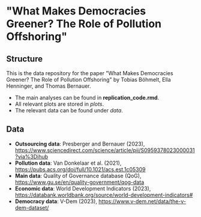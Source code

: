 # "What Makes Democracies Greener? The Role of Pollution Offshoring" 

## Structure

This is the data repository for the paper "What Makes Democracies Greener? The Role of Pollution Offshoring" by Tobias Böhmelt, Ella Henninger, and Thomas Bernauer.

- The main analyses can be found in **replication_code.rmd**.
- All relevant plots are stored in *plots*.
- The relevant data can be found under *data*.

## Data
 - **Outsourcing data**: Presberger and Bernauer (2023), https://www.sciencedirect.com/science/article/pii/S0959378023000031?via%3Dihub
 - **Pollution data**: Van Donkelaar et al. (2021), https://pubs.acs.org/doi/full/10.1021/acs.est.1c05309
 - **Main data**: Quality of Governance database (QoG), https://www.gu.se/en/quality-government/qog-data
 - **Economic data**: World Development Indicators (2023), https://databank.worldbank.org/source/world-development-indicators#
 - **Democracy data**: V-Dem (2023), https://www.v-dem.net/data/the-v-dem-dataset/
